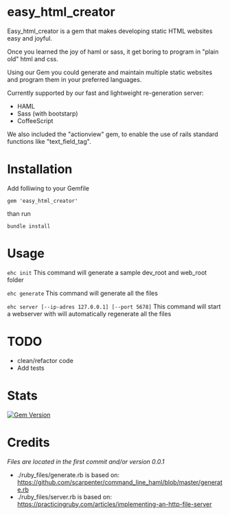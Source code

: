 easy_html_creator
=================
Easy_html_creator is a gem that makes developing static HTML websites easy and joyful.

Once you learned the joy of haml or sass, it get boring to program in "plain old" html and css.

Using our Gem you could generate and maintain multiple static websites and program them in your preferred languages.

Currently supported by our fast and lightweight re-generation server:
 * HAML
 * Sass (with bootstarp)
 * CoffeeScript

We also included the "actionview" gem, to enable the use of rails standard functions like "text_field_tag".

Installation
=======
Add folliwing to your Gemfile

 `gem 'easy_html_creator'`

than run

 `bundle install`

Usage
=======

 `ehc init`
 This command will generate a sample dev_root and web_root folder

 `ehc generate`
 This command will generate all the files

 `ehc server [--ip-adres 127.0.0.1] [--port 5678]`
 This command will start a webserver with will automatically regenerate all the files


TODO
========
- clean/refactor code
- Add tests

Stats
========

[![Gem Version](https://badge.fury.io/rb/easy_html_creator.png)](http://badge.fury.io/rb/easy_html_creator)

Credits
=======
*Files are located in the first commit and/or version 0.0.1*
- ./ruby_files/generate.rb is based on: https://github.com/scarpenter/command_line_haml/blob/master/generate.rb
- ./ruby_files/server.rb is based on: https://practicingruby.com/articles/implementing-an-http-file-server
